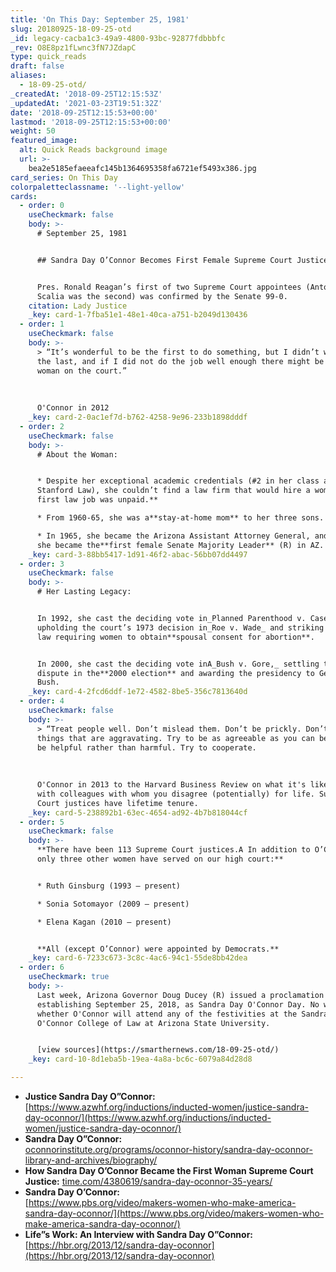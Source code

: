 ```yaml
---
title: 'On This Day: September 25, 1981'
slug: 20180925-18-09-25-otd
_id: legacy-cacba1c3-49a9-4800-93bc-92877fdbbbfc
_rev: O8E8pz1fLwnc3fN7JZdapC
type: quick_reads
draft: false
aliases:
  - 18-09-25-otd/
_createdAt: '2018-09-25T12:15:53Z'
_updatedAt: '2021-03-23T19:51:32Z'
date: '2018-09-25T12:15:53+00:00'
lastmod: '2018-09-25T12:15:53+00:00'
weight: 50
featured_image:
  alt: Quick Reads background image
  url: >-
    bea2e5185efaeeafc145b1364695358fa6721ef5493x386.jpg
card_series: On This Day
colorpaletteclassname: '--light-yellow'
cards:
  - order: 0
    useCheckmark: false
    body: >-
      # September 25, 1981


      ## Sandra Day O’Connor Becomes First Female Supreme Court Justice


      Pres. Ronald Reagan’s first of two Supreme Court appointees (Antonin
      Scalia was the second) was confirmed by the Senate 99-0.
    citation: Lady Justice
    _key: card-1-7fba51e1-48e1-40ca-a751-b2049d130436
  - order: 1
    useCheckmark: false
    body: >-
      > “It’s wonderful to be the first to do something, but I didn’t want to be
      the last, and if I did not do the job well enough there might be no second
      woman on the court.”  
        
        
        
      O'Connor in 2012
    _key: card-2-0ac1ef7d-b762-4258-9e96-233b1898dddf
  - order: 2
    useCheckmark: false
    body: >-
      # About the Woman:


      * Despite her exceptional academic credentials (#2 in her class at
      Stanford Law), she couldn’t find a law firm that would hire a woman.**Her
      first law job was unpaid.**

      * From 1960-65, she was a**stay-at-home mom** to her three sons.

      * In 1965, she became the Arizona Assistant Attorney General, and later
      she became the**first female Senate Majority Leader** (R) in AZ.
    _key: card-3-88bb5417-1d91-46f2-abac-56bb07dd4497
  - order: 3
    useCheckmark: false
    body: >-
      # Her Lasting Legacy:


      In 1992, she cast the deciding vote in_Planned Parenthood v. Casey_, A
      upholding the court’s 1973 decision in_Roe v. Wade_ and striking down a PA
      law requiring women to obtain**spousal consent for abortion**.


      In 2000, she cast the deciding vote inA_Bush v. Gore,_ settling the
      dispute in the**2000 election** and awarding the presidency to George W.
      Bush.
    _key: card-4-2fcd6ddf-1e72-4582-8be5-356c7813640d
  - order: 4
    useCheckmark: false
    body: >-
      > “Treat people well. Don’t mislead them. Don’t be prickly. Don’t say
      things that are aggravating. Try to be as agreeable as you can be. Try to
      be helpful rather than harmful. Try to cooperate.  
        
        
        
      O'Connor in 2013 to the Harvard Business Review on what it's like working
      with colleagues with whom you disagree (potentially) for life. Supreme
      Court justices have lifetime tenure.
    _key: card-5-238892b1-63ec-4654-ad92-4b7b818044cf
  - order: 5
    useCheckmark: false
    body: >-
      **There have been 113 Supreme Court justices.A In addition to O’Connor,
      only three other women have served on our high court:**


      * Ruth Ginsburg (1993 – present)

      * Sonia Sotomayor (2009 – present)

      * Elena Kagan (2010 – present)


      **All (except O’Connor) were appointed by Democrats.**
    _key: card-6-7233c673-3c8c-4ac6-94c1-55de8bb42dea
  - order: 6
    useCheckmark: true
    body: >-
      Last week, Arizona Governor Doug Ducey (R) issued a proclamation
      establishing September 25, 2018, as Sandra Day O'Connor Day. No word on
      whether O'Connor will attend any of the festivities at the Sandra Day
      O'Connor College of Law at Arizona State University.


      [view sources](https://smarthernews.com/18-09-25-otd/)
    _key: card-10-8d1eba5b-19ea-4a8a-bc6c-6079a84d28d8

---
```

* **Justice Sandra Day O”Connor:**  
[https://www.azwhf.org/inductions/inducted-women/justice-sandra-day-oconnor/](https://www.azwhf.org/inductions/inducted-women/justice-sandra-day-oconnor/)
* **Sandra Day O”Connor:**  
[oconnorinstitute.org/programs/oconnor-history/sandra-day-oconnor-library-and-archives/biography/](http://oconnorinstitute.org/programs/oconnor-history/sandra-day-oconnor-library-and-archives/biography/)
* **How Sandra Day O’Connor Became the First Woman Supreme Court Justice:** [time.com/4380619/sandra-day-oconnor-35-years/](http://time.com/4380619/sandra-day-oconnor-35-years/)
* **Sandra Day O’Connor:**  
[https://www.pbs.org/video/makers-women-who-make-america-sandra-day-oconnor/](https://www.pbs.org/video/makers-women-who-make-america-sandra-day-oconnor/)
* **Life”s Work: An Interview with Sandra Day O”Connor:**  
[https://hbr.org/2013/12/sandra-day-oconnor](https://hbr.org/2013/12/sandra-day-oconnor)
